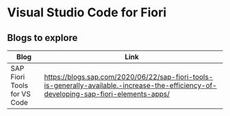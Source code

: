 # Visual Studio Code for Fiori
## Blogs to explore
| Blog                        | Link                                                                                                                                    |
| --------------------------- | --------------------------------------------------------------------------------------------------------------------------------------- |
| SAP Fiori Tools for VS Code | https://blogs.sap.com/2020/06/22/sap-fiori-tools-is-generally-available.-increase-the-efficiency-of-developing-sap-fiori-elements-apps/ |
